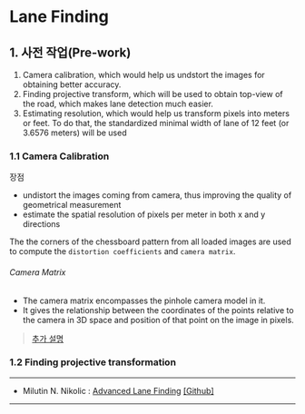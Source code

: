 # Lane Finding

## 1. 사전 작업(Pre-work)
1. Camera calibration, which would help us undstort the images for obtaining better accuracy.
2. Finding projective transform, which will be used to obtain top-view of the road, which makes lane detection much easier.
3. Estimating resolution, which would help us transform pixels into meters or feet. To do that, the standardized minimal width of lane of 12 feet (or 3.6576 meters) will be used

### 1.1 Camera Calibration
장점 
- undistort the images coming from camera, thus improving the quality of geometrical measurement
- estimate the spatial resolution of pixels per meter in both x and y directions



The the corners of the chessboard pattern from all loaded images are used to compute the `distortion coefficients` and `camera matrix`.

###### Camera Matrix
* The camera matrix encompasses the pinhole camera model in it. 
* It gives the relationship between the coordinates of the points relative to the camera in 3D space and position of that point on the image in pixels. 

> [추가 설명][Milutin]

### 1.2 Finding projective transformation



---
* Milutin N. Nikolic : [Advanced Lane Finding](https://medium.com/@ajsmilutin/advanced-lane-finding-5d0be4072514#.j9fm569ap) [[Github]](https://github.com/ajsmilutin/CarND-Advanced-Lane-Lines)



---
[Milutin]: https://medium.com/@ajsmilutin/advanced-lane-finding-5d0be4072514#.j9fm569ap